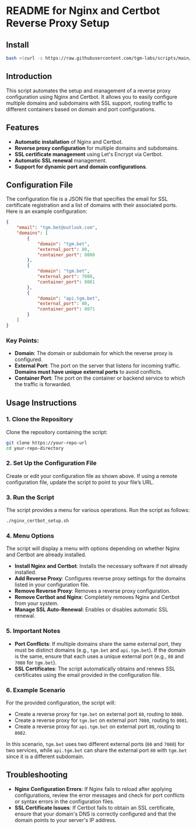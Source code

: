 # README for Nginx and Certbot Reverse Proxy Setup

## Install
```bash
bash <(curl -s https://raw.githubusercontent.com/tgm-labs/scripts/main/ssl/run.sh)
```

## Introduction

This script automates the setup and management of a reverse proxy configuration using Nginx and Certbot. It allows you to easily configure multiple domains and subdomains with SSL support, routing traffic to different containers based on domain and port configurations.

## Features

- **Automatic installation** of Nginx and Certbot.
- **Reverse proxy configuration** for multiple domains and subdomains.
- **SSL certificate management** using Let's Encrypt via Certbot.
- **Automatic SSL renewal** management.
- **Support for dynamic port and domain configurations**.

## Configuration File

The configuration file is a JSON file that specifies the email for SSL certificate registration and a list of domains with their associated ports. Here is an example configuration:

```json
{
    "email": "tgm.bet@outlook.com",
    "domains": [
        {
            "domain": "tgm.bet",
            "external_port": 80,
            "container_port": 8080
        },
        {
            "domain": "tgm.bet",
            "external_port": 7080,
            "container_port": 8081
        },
        {
            "domain": "api.tgm.bet",
            "external_port": 80,
            "container_port": 8071
        }
    ]
}
```

### Key Points:
- **Domain**: The domain or subdomain for which the reverse proxy is configured.
- **External Port**: The port on the server that listens for incoming traffic. **Domains must have unique external ports** to avoid conflicts.
- **Container Port**: The port on the container or backend service to which the traffic is forwarded.

## Usage Instructions

### 1. Clone the Repository

Clone the repository containing the script:

```bash
git clone https://your-repo-url
cd your-repo-directory
```

### 2. Set Up the Configuration File

Create or edit your configuration file as shown above. If using a remote configuration file, update the script to point to your file’s URL.

### 3. Run the Script

The script provides a menu for various operations. Run the script as follows:

```bash
./nginx_certbot_setup.sh
```

### 4. Menu Options

The script will display a menu with options depending on whether Nginx and Certbot are already installed.

- **Install Nginx and Certbot**: Installs the necessary software if not already installed.
- **Add Reverse Proxy**: Configures reverse proxy settings for the domains listed in your configuration file.
- **Remove Reverse Proxy**: Removes a reverse proxy configuration.
- **Remove Certbot and Nginx**: Completely removes Nginx and Certbot from your system.
- **Manage SSL Auto-Renewal**: Enables or disables automatic SSL renewal.

### 5. Important Notes

- **Port Conflicts**: If multiple domains share the same external port, they must be distinct domains (e.g., `tgm.bet` and `api.tgm.bet`). If the domain is the same, ensure that each uses a unique external port (e.g., `80` and `7080` for `tgm.bet`).
- **SSL Certificates**: The script automatically obtains and renews SSL certificates using the email provided in the configuration file.

### 6. Example Scenario

For the provided configuration, the script will:

- Create a reverse proxy for `tgm.bet` on external port `80`, routing to `8080`.
- Create a reverse proxy for `tgm.bet` on external port `7080`, routing to `8081`.
- Create a reverse proxy for `api.tgm.bet` on external port `80`, routing to `8082`.

In this scenario, `tgm.bet` uses two different external ports (`80` and `7080`) for two services, while `api.tgm.bet` can share the external port `80` with `tgm.bet` since it is a different subdomain.

## Troubleshooting

- **Nginx Configuration Errors**: If Nginx fails to reload after applying configurations, review the error messages and check for port conflicts or syntax errors in the configuration files.
- **SSL Certificate Issues**: If Certbot fails to obtain an SSL certificate, ensure that your domain's DNS is correctly configured and that the domain points to your server's IP address.